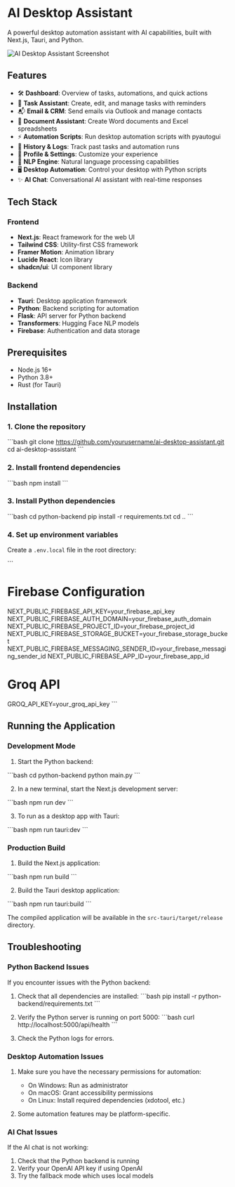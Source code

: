 # AI Desktop Assistant

A powerful desktop automation assistant with AI capabilities, built with Next.js, Tauri, and Python.

![AI Desktop Assistant Screenshot](/public/screenshot.png)

## Features

- 🛠️ **Dashboard**: Overview of tasks, automations, and quick actions
- 🧠 **Task Assistant**: Create, edit, and manage tasks with reminders
- 📬 **Email & CRM**: Send emails via Outlook and manage contacts
- 📄 **Document Assistant**: Create Word documents and Excel spreadsheets
- ⚡ **Automation Scripts**: Run desktop automation scripts with pyautogui
- 📝 **History & Logs**: Track past tasks and automation runs
- 👤 **Profile & Settings**: Customize your experience
- 🧠 **NLP Engine**: Natural language processing capabilities
- 🖥️ **Desktop Automation**: Control your desktop with Python scripts
- ✨ **AI Chat**: Conversational AI assistant with real-time responses

## Tech Stack

### Frontend
- **Next.js**: React framework for the web UI
- **Tailwind CSS**: Utility-first CSS framework
- **Framer Motion**: Animation library
- **Lucide React**: Icon library
- **shadcn/ui**: UI component library

### Backend
- **Tauri**: Desktop application framework
- **Python**: Backend scripting for automation
- **Flask**: API server for Python backend
- **Transformers**: Hugging Face NLP models
- **Firebase**: Authentication and data storage

## Prerequisites

- Node.js 16+
- Python 3.8+
- Rust (for Tauri)

## Installation

### 1. Clone the repository

\`\`\`bash
git clone https://github.com/yourusername/ai-desktop-assistant.git
cd ai-desktop-assistant
\`\`\`

### 2. Install frontend dependencies

\`\`\`bash
npm install
\`\`\`

### 3. Install Python dependencies

\`\`\`bash
cd python-backend
pip install -r requirements.txt
cd ..
\`\`\`

### 4. Set up environment variables

Create a `.env.local` file in the root directory:

\`\`\`
# Firebase Configuration
NEXT_PUBLIC_FIREBASE_API_KEY=your_firebase_api_key
NEXT_PUBLIC_FIREBASE_AUTH_DOMAIN=your_firebase_auth_domain
NEXT_PUBLIC_FIREBASE_PROJECT_ID=your_firebase_project_id
NEXT_PUBLIC_FIREBASE_STORAGE_BUCKET=your_firebase_storage_bucket
NEXT_PUBLIC_FIREBASE_MESSAGING_SENDER_ID=your_firebase_messaging_sender_id
NEXT_PUBLIC_FIREBASE_APP_ID=your_firebase_app_id


# Groq API 
GROQ_API_KEY=your_groq_api_key
\`\`\`

## Running the Application

### Development Mode

1. Start the Python backend:

\`\`\`bash
cd python-backend
python main.py
\`\`\`

2. In a new terminal, start the Next.js development server:

\`\`\`bash
npm run dev
\`\`\`

3. To run as a desktop app with Tauri:

\`\`\`bash
npm run tauri:dev
\`\`\`

### Production Build

1. Build the Next.js application:

\`\`\`bash
npm run build
\`\`\`

2. Build the Tauri desktop application:

\`\`\`bash
npm run tauri:build
\`\`\`

The compiled application will be available in the `src-tauri/target/release` directory.

## Troubleshooting

### Python Backend Issues

If you encounter issues with the Python backend:

1. Check that all dependencies are installed:
\`\`\`bash
pip install -r python-backend/requirements.txt
\`\`\`

2. Verify the Python server is running on port 5000:
\`\`\`bash
curl http://localhost:5000/api/health
\`\`\`

3. Check the Python logs for errors.

### Desktop Automation Issues

1. Make sure you have the necessary permissions for automation:
   - On Windows: Run as administrator
   - On macOS: Grant accessibility permissions
   - On Linux: Install required dependencies (xdotool, etc.)

2. Some automation features may be platform-specific.

### AI Chat Issues

If the AI chat is not working:

1. Check that the Python backend is running
2. Verify your OpenAI API key if using OpenAI
3. Try the fallback mode which uses local models



